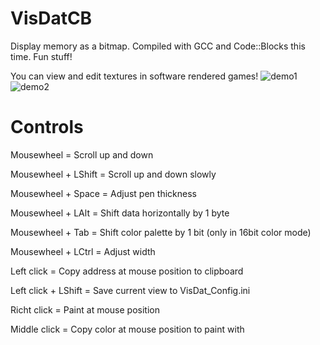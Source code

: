 # VisDatCB
Display memory as a bitmap. Compiled with GCC and Code::Blocks this time. Fun stuff!

You can view and edit textures in software rendered games!
![demo1](https://user-images.githubusercontent.com/20112053/82209379-78e32c80-990d-11ea-95a3-0ac42013eac8.png)
![demo2](https://user-images.githubusercontent.com/20112053/82209411-8698b200-990d-11ea-8e7e-003084b4f52f.png)


# Controls
Mousewheel          = Scroll up and down

Mousewheel + LShift = Scroll up and down slowly

Mousewheel + Space  = Adjust pen thickness

Mousewheel + LAlt   = Shift data horizontally by 1 byte

Mousewheel + Tab    = Shift color palette by 1 bit (only in 16bit color mode)

Mousewheel + LCtrl  = Adjust width


Left click          = Copy address at mouse position to clipboard

Left click + LShift = Save current view to VisDat_Config.ini

Richt click         = Paint at mouse position

Middle click        = Copy color at mouse position to paint with




